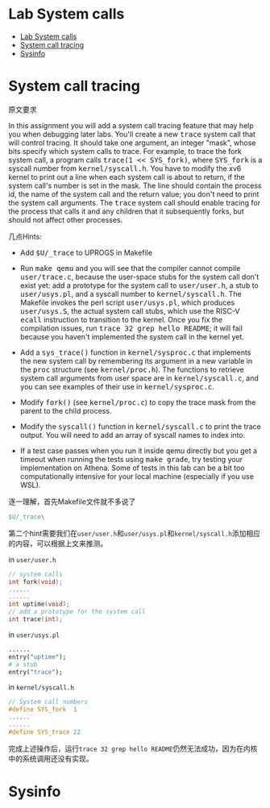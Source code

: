 # Lab System calls
- [Lab System calls](#lab-system-calls)
- [System call tracing](#system-call-tracing)
- [Sysinfo](#sysinfo)

# System call tracing

原文要求

<div class="required">
  In this assignment you will add a system call tracing feature that
  may help you when debugging later labs.  You'll create a
  new <tt>trace</tt> system call that will control tracing. It should
  take one argument, an integer "mask", whose bits specify which
  system calls to trace.  For example, to trace the fork system call,
  a program calls <tt>trace(1 &lt;&lt; SYS_fork)</tt>, where <tt>SYS_fork</tt> is a
  syscall number from <tt>kernel/syscall.h</tt>. You have to modify
  the xv6 kernel to print out a line when each system call is about to
  return, if the system call's number is set in the mask.
  The line should contain the
  process id, the name of the system call and the
  return value; you don't need to print the system call
  arguments. The <tt>trace</tt> system call should enable tracing
  for the process that calls it and any children that it subsequently forks,
  but should not affect other processes.
</div>

几点Hints:

<ul><li><p>Add <tt>$U/_trace</tt> to UPROGS in Makefile

</p></li><li><p>Run <kbd>make qemu</kbd> and you will see that the
	compiler cannot compile <tt>user/trace.c</tt>, because the
	user-space stubs for the system call don't exist yet: add a
	prototype for the system call to <tt>user/user.h</tt>, a stub
	to <tt>user/usys.pl</tt>, and a syscall number
	to <tt>kernel/syscall.h</tt>.  The Makefile invokes the perl
	script <tt>user/usys.pl</tt>, which produces <tt>user/usys.S</tt>,
	the actual system call stubs, which use the
	RISC-V <tt>ecall</tt> instruction to transition to the
	kernel. Once you fix the compilation issues,
	run <kbd>trace 32 grep hello README</kbd>; it will fail
	because you haven't implemented the system call in the kernel
	yet.

</p></li><li><p>Add a <tt>sys_trace()</tt> function
	in <tt>kernel/sysproc.c</tt> that implements the new system
	call by remembering its argument in a new variable in
	the <tt>proc</tt> structure (see <tt>kernel/proc.h</tt>). The
	functions to retrieve system call arguments from user space are
	in <tt>kernel/syscall.c</tt>, and you can see examples
        of their use in <tt>kernel/sysproc.c</tt>.
</p></li>

<li><p>Modify <tt>fork()</tt> (see <tt>kernel/proc.c</tt>) to copy
    the trace mask from the parent to the child process. </p></li>

<li><p>Modify the <tt>syscall()</tt> function
	in <tt>kernel/syscall.c</tt> to print the trace output. You will need to add an array of syscall names to index into.</p></li>

<li><p>If a test case passes when you run it inside qemu directly but
  you get a timeout when running the tests using <tt>make grade</tt>, try
  testing your implementation on Athena. Some of tests in this lab can be a bit
  too computationally intensive for your local machine (especially if you use
  WSL).</p></li>

  </ul>

逐一理解，首先Makefile文件就不多说了

```Makefile
$U/_trace\
```

第二个hint需要我们在``user/user.h``和``user/usys.pl``和``kernel/syscall.h``添加相应的内容，可以根据上文来推测。

in ``user/user.h``

```C
// system calls
int fork(void);
......
......
int uptime(void);
// add a prototype for the system call
int trace(int);
```

in ``user/usys.pl``
```perl
......
entry("uptime");
# a stub
entry("trace");
```

in ``kernel/syscall.h``

```C
// System call numbers
#define SYS_fork  1
......
......
#define SYS_trace 22
```

完成上述操作后，运行``trace 32 grep hello README``仍然无法成功，因为在内核中的系统调用还没有实现。



# Sysinfo